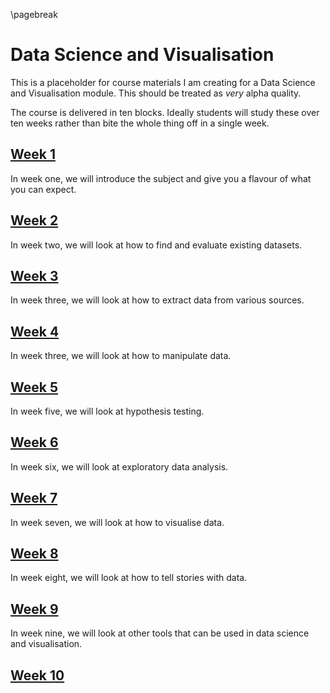 \pagebreak
# Data Science and Visualisation


This is a placeholder for course materials I am creating for a Data Science and Visualisation module.  This should be treated as _very_ alpha quality.

The course is delivered in ten blocks.  Ideally students will study these over ten weeks rather than bite the whole thing off in a single week.

## [Week 1](Week_01-Introduction.md)

In week one, we will introduce the subject and give you a flavour of what you can expect.

## [Week 2](Week_02-Finding_Data.md)

In week two, we will look at how to find and evaluate existing datasets.

## [Week 3](Week_03-Extracting_Data.md)

In week three, we will look at how to extract data from various sources.

## [Week 4](Week_04-Manipluating_Data.md)

In week three, we will look at how to manipulate data.

## [Week 5](Week_05-Hypothesis_Testing.md)

In week five, we will look at hypothesis testing.

## [Week 6](Week_06-Exploratory_Data_Analysis.md)

In week six, we will look at exploratory data analysis.

## [Week 7](Week_07-Visualisation.md)

In week seven, we will look at how to visualise data.

## [Week 8](Week_08-Storytelling.md)

In week eight, we will look at how to tell stories with data.

## [Week 9](Week_09_Other-Tools.md)

In week nine, we will look at other tools that can be used in data science and visualisation.

## [Week 10](Week_10-Presentations.md)
